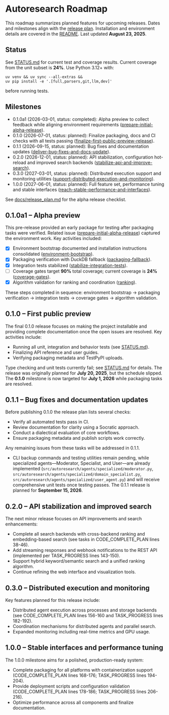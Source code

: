 # Autoresearch Roadmap

This roadmap summarizes planned features for upcoming releases.
Dates and milestones align with the [release plan](docs/release_plan.md).
Installation and environment details are covered in the [README](README.md).
Last updated **August 23, 2025**.

## Status

See [STATUS.md](STATUS.md) for current test and coverage results. Current
coverage from the unit subset is **24%**. Use Python 3.12+ with:

```
uv venv && uv sync --all-extras &&
uv pip install -e '.[full,parsers,git,llm,dev]'
```

before running tests.

## Milestones

- 0.1.0a1 (2026-03-01, status: completed): Alpha preview to collect feedback
  while aligning environment requirements
  ([prepare-initial-alpha-release](issues/archive/prepare-initial-alpha-release.md)).
- 0.1.0 (2026-07-01, status: planned): Finalize packaging, docs and CI checks
  with all tests passing
  ([finalize-first-public-preview-release](
  issues/finalize-first-public-preview-release.md)).
- 0.1.1 (2026-09-15, status: planned): Bug fixes and documentation updates
  ([deliver-bug-fixes-and-docs-update](
  issues/deliver-bug-fixes-and-docs-update.md)).
- 0.2.0 (2026-12-01, status: planned): API stabilization, configuration
  hot-reload and improved search backends
  ([stabilize-api-and-improve-search](
  issues/stabilize-api-and-improve-search.md)).
- 0.3.0 (2027-03-01, status: planned): Distributed execution support and
  monitoring utilities
  ([support-distributed-execution-and-monitoring](
  issues/support-distributed-execution-and-monitoring.md)).
- 1.0.0 (2027-06-01, status: planned): Full feature set, performance tuning
  and stable interfaces
  ([reach-stable-performance-and-interfaces](
  issues/reach-stable-performance-and-interfaces.md)).

See [docs/release_plan.md](docs/release_plan.md#alpha-release-checklist)
for the alpha release checklist.

## 0.1.0a1 – Alpha preview

This pre-release provided an early package for testing after packaging tasks
were verified. Related issue
([prepare-initial-alpha-release](issues/archive/prepare-initial-alpha-release.md))
captured the environment work. Key activities included:

- [x] Environment bootstrap documented and installation instructions
  consolidated
  ([environment-bootstrap](issues/archive/document-environment-bootstrap.md)).
- [x] Packaging verification with DuckDB fallback
  ([packaging-fallback](issues/archive/verify-packaging-workflow-and-duckdb-fallback.md)).
- [x] Integration tests stabilized
  ([stabilize-integration-tests](issues/archive/stabilize-integration-tests.md)).
- [ ] Coverage gates target **90%** total coverage; current coverage is
  **24%** ([coverage-gates](issues/archive/add-coverage-gates-and-regression-checks.md)).
- [x] Algorithm validation for ranking and coordination
  ([ranking](issues/archive/validate-ranking-algorithms-and-agent-coordination.md)).

These steps completed in sequence: environment bootstrap → packaging
verification → integration tests → coverage gates → algorithm validation.

## 0.1.0 – First public preview

The final 0.1.0 release focuses on making the project installable and
providing complete documentation once the open issues are resolved. Key
activities include:

- Running all unit, integration and behavior tests (see [STATUS.md](STATUS.md)).
- Finalizing API reference and user guides.
- Verifying packaging metadata and TestPyPI uploads.

Type checking and unit tests currently fail; see [STATUS.md](STATUS.md) for
details. The release was originally planned for **July 20, 2025**, but the
schedule slipped. The **0.1.0** milestone is now targeted for **July 1, 2026**
while packaging tasks are resolved.

## 0.1.1 – Bug fixes and documentation updates

Before publishing 0.1.0 the release plan lists several checks:

- Verify all automated tests pass in CI.
- Review documentation for clarity using a Socratic approach.
- Conduct a dialectical evaluation of core workflows.
- Ensure packaging metadata and publish scripts work correctly.

Any remaining issues from these tasks will be addressed in 0.1.1.

- CLI backup commands and testing utilities remain pending, while specialized
  agents—Moderator, Specialist, and User—are already implemented
  (`src/autoresearch/agents/specialized/moderator.py`,
  `src/autoresearch/agents/specialized/domain_specialist.py`,
  `src/autoresearch/agents/specialized/user_agent.py`) and will receive
  comprehensive unit tests once testing passes. The 0.1.1 release is planned for
  **September 15, 2026**.

## 0.2.0 – API stabilization and improved search

The next minor release focuses on API improvements and search enhancements:

- Complete all search backends with cross-backend ranking and
  embedding-based search (see tasks in CODE_COMPLETE_PLAN lines 38-46).
- Add streaming responses and webhook notifications to the REST API
  (implemented per TASK_PROGRESS lines 143-150).
- Support hybrid keyword/semantic search and a unified ranking algorithm.
- Continue refining the web interface and visualization tools.

## 0.3.0 – Distributed execution and monitoring

Key features planned for this release include:

- Distributed agent execution across processes and storage backends
  (see CODE_COMPLETE_PLAN lines 156-160 and TASK_PROGRESS lines 182-192).
- Coordination mechanisms for distributed agents and parallel search.
- Expanded monitoring including real-time metrics and GPU usage.

## 1.0.0 – Stable interfaces and performance tuning

The 1.0.0 milestone aims for a polished, production-ready system:

- Complete packaging for all platforms with containerization support
  (CODE_COMPLETE_PLAN lines 168-176; TASK_PROGRESS lines 194-204).
- Provide deployment scripts and configuration validation
  (CODE_COMPLETE_PLAN lines 178-186; TASK_PROGRESS lines 206-216).
- Optimize performance across all components and finalize documentation.

